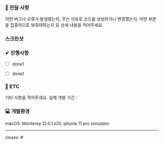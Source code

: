 ### 📃 전달 사항
어떤 버그나 오류가 발생했는지, 무슨 이유로 코드를 생성하거나 변경했는지, 어떤 부분을 집중적으로 봐줘야하는지 등
상세 내용을 적어주세요.


### 스크린샷



### ✔ 진행사항
- [ ] done1
- [ ] done1


### 🔴 ETC
기타 사항을 적어주세요.
실제 개발 기간 : 


### 💻 개발환경
macOS: Monterey 12.0.1
iOS: iphone 11 pro simulator


<hr>

closes: #
